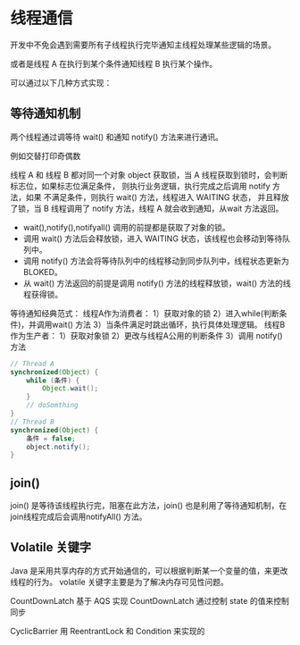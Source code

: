 # 线程通信

开发中不免会遇到需要所有子线程执行完毕通知主线程处理某些逻辑的场景。

或者是线程 A 在执行到某个条件通知线程 B 执行某个操作。

可以通过以下几种方式实现：

## 等待通知机制

两个线程通过调等待 wait() 和通知 notify() 方法来进行通讯。

例如交替打印奇偶数

线程 A 和 线程 B 都对同一个对象 object 获取锁，当 A 线程获取到锁时，会判断标志位，如果标志位满足条件，
则执行业务逻辑，执行完成之后调用 notify 方法，如果 不满足条件，则执行 wait() 方法，线程进入 WAITING 状态，
并且释放了锁，当 B 线程调用了 notify 方法，线程 A 就会收到通知，从wait 方法返回。

- wait(),notify(),notifyall() 调用的前提都是获取了对象的锁。
- 调用 wait() 方法后会释放锁，进入 WAITING 状态，该线程也会移动到等待队列中。
- 调用 notify() 方法会将等待队列中的线程移动到同步队列中，线程状态更新为 BLOKED。
- 从 wait() 方法返回的前提是调用 notify() 方法的线程释放锁，wait() 方法的线程获得锁。

等待通知经典范式：
线程A作为消费者：
 1）获取对象的锁
 2）进入while(判断条件)，并调用wait() 方法
 3）当条件满足时跳出循环，执行具体处理逻辑。
线程B作为生产者：
 1）获取对象锁
 2）更改与线程A公用的判断条件
 3）调用 notify() 方法
```java
// Thread A
synchronized(Object) {
    while (条件) {
        Object.wait();
    }
    // doSomthing
}
// Thread B
synchronized(Object) {
    条件 = false;
    object.notify();
}
```

## join()

join() 是等待该线程执行完，阻塞在此方法，join() 也是利用了等待通知机制，在join线程完成后会调用notifyAll() 方法。

## Volatile 关键字

Java 是采用共享内存的方式开始通信的，可以根据判断某一个变量的值，来更改线程的行为。
volatile 关键字主要是为了解决内存可见性问题。

CountDownLatch 
基于 AQS 实现
CountDownLatch 通过控制 state 的值来控制同步

CyclicBarrier 用 ReentrantLock 和 Condition 来实现的
